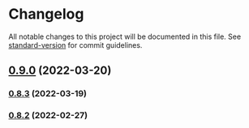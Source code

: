 # Changelog

All notable changes to this project will be documented in this file. See [standard-version](https://github.com/conventional-changelog/standard-version) for commit guidelines.

## [0.9.0](https://github.com/michchan/fund-price-monitor-lib/compare/v0.8.3...v0.9.0) (2022-03-20)

### [0.8.3](https://github.com/michchan/fund-price-monitor-lib/compare/v0.8.2...v0.8.3) (2022-03-19)

### [0.8.2](https://github.com/michchan/fund-price-monitor-lib/compare/v0.8.1...v0.8.2) (2022-02-27)
